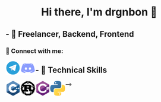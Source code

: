 <h1 align="center">
Hi there, I'm drgnbon 👋
</h1>

<h2 align="left">
- 💼 Freelancer, Backend, Frontend
</h2>

### 🤝 Connect with me:

<a href="https://t.me/drgnbon"><img align="left" src="https://raw.githubusercontent.com/drgnbon/drgnbon/main/src/telegram.png" alt="drgnbon | Telegram" width="40px"/></a>

<a href="https://discord.com/users/660767046908510218"><img align="left" src="https://raw.githubusercontent.com/drgnbon/drgnbon/main/src/discord.png" alt="drgnbon | Discord" width="40px"/></a>

<h2 align="left">
- 💼 Technical Skills
</h2>

<a><img align="left" src="https://raw.githubusercontent.com/drgnbon/drgnbon/main/src/cpp.png" alt="C++" width="40px"/></a>
<a><img align="left" src="https://raw.githubusercontent.com/drgnbon/drgnbon/main/src/rust.png" alt="Rust" width="40px"/></a>
<a><img align="left" src="https://raw.githubusercontent.com/drgnbon/drgnbon/main/src/csharp.png" alt="C#" width="40px"/></a>
<a><img align="left" src="https://raw.githubusercontent.com/drgnbon/drgnbon/main/src/python.png" alt="Python" width="40px"/></a>

<!-- ![C++](https://raw.githubusercontent.com/drgnbon/drgnbon/main/src/cpp.png)
![Rust](https://raw.githubusercontent.com/drgnbon/drgnbon/main/src/rust.png)
![C#](hhttps://raw.githubusercontent.com/drgnbon/drgnbon/main/src/csharp.png)
![Python](https://raw.githubusercontent.com/drgnbon/drgnbon/main/src/python.png)

<!-- </br>

![HTML](https://raw.githubusercontent.com/drgnbon/drgnbon/main/src/html.png)
![CSS](https://raw.githubusercontent.com/drgnbon/drgnbon/main/src/css.png)
![JS](https://raw.githubusercontent.com/drgnbon/drgnbon/main/src/js.png)

</br>

![Git](https://raw.githubusercontent.com/drgnbon/drgnbon/main/src/git.png)
![GitHub](https://raw.githubusercontent.com/drgnbon/drgnbon/main/src/github.png) --> -->
